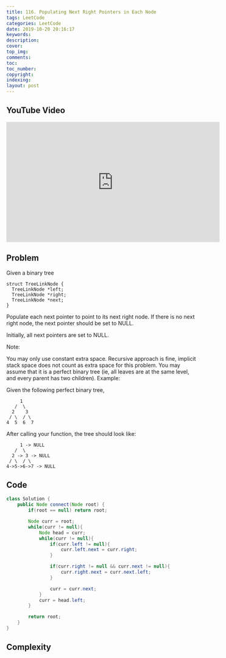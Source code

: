 ```yaml
---
title: 116. Populating Next Right Pointers in Each Node
tags: LeetCode
categories: LeetCode
date: 2019-10-20 20:16:17
keywords:
description:
cover:
top_img:
comments:
toc:
toc_number:
copyright:
indexing:
layout: post
---
```


## YouTube Video

<iframe width="560" height="315" src="https://www.youtube.com/embed/qGbyJBPXdcM" frameborder="0" allow="accelerometer; autoplay; encrypted-media; gyroscope; picture-in-picture" allowfullscreen></iframe>

## Problem

Given a binary tree

```
struct TreeLinkNode {
  TreeLinkNode *left;
  TreeLinkNode *right;
  TreeLinkNode *next;
}
```

Populate each next pointer to point to its next right node. If there is no next right node, the next pointer should be set to NULL.

Initially, all next pointers are set to NULL.

Note:

You may only use constant extra space.
Recursive approach is fine, implicit stack space does not count as extra space for this problem.
You may assume that it is a perfect binary tree (ie, all leaves are at the same level, and every parent has two children).
Example:

Given the following perfect binary tree,

```
     1
   /  \
  2    3
 / \  / \
4  5  6  7
```

After calling your function, the tree should look like:

```
     1 -> NULL
   /  \
  2 -> 3 -> NULL
 / \  / \
4->5->6->7 -> NULL
```

## Code

```java
class Solution {
    public Node connect(Node root) {
        if(root == null) return root;

        Node curr = root;
        while(curr != null){
            Node head = curr;
            while(curr != null){
                if(curr.left != null){
                    curr.left.next = curr.right;
                }

                if(curr.right != null && curr.next != null){
                    curr.right.next = curr.next.left;
                }

                curr = curr.next;
            }
            curr = head.left;
        }

        return root;
    }
}
```

## Complexity
